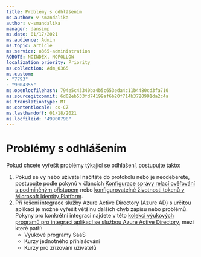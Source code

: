 ```yaml
---
title: Problémy s odhlášením
ms.author: v-smandalika
author: v-smandalika
manager: dansimp
ms.date: 01/17/2021
ms.audience: Admin
ms.topic: article
ms.service: o365-administration
ROBOTS: NOINDEX, NOFOLLOW
localization_priority: Priority
ms.collection: Adm_O365
ms.custom:
- "7793"
- "9004355"
ms.openlocfilehash: 794e5c43340ba4b5c653eda4c11b4480cd3fa710
ms.sourcegitcommit: 6d02eb533fd74199af6b20f714b3720991da2c4a
ms.translationtype: MT
ms.contentlocale: cs-CZ
ms.lasthandoff: 01/18/2021
ms.locfileid: "49900798"
---
```

# <a name="sign-out-issues"></a>Problémy s odhlášením

Pokud chcete vyřešit problémy týkající se odhlášení, postupujte takto:

1. Pokud se vy nebo uživatel načítáte do protokolu nebo je neodeberete, postupujte podle pokynů v článcích [Konfigurace správy relací ověřování s podmíněným přístupem](https://docs.microsoft.com/azure/active-directory/conditional-access/howto-conditional-access-session-lifetime) nebo [konfigurovatelné životnosti tokenů v Microsoft Identity Platform](https://docs.microsoft.com/azure/active-directory/develop/active-directory-configurable-token-lifetimes).
2. Při řešení integrace služby Azure Active Directory (Azure AD) s určitou aplikací je možné vyřešit většinu dalších chyb zápisu nebo problémů. Pokyny pro konkrétní integraci najdete v této [kolekci výukových programů pro integraci aplikací se službou Azure Active Directory](https://docs.microsoft.com/azure/active-directory/saas-apps/tutorial-list), mezi které patří:
    - Výukové programy SaaS
    - Kurzy jednotného přihlašování
    - Kurzy pro zřizování uživatelů